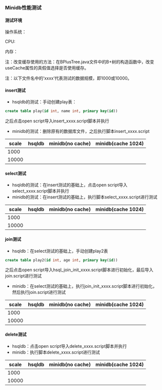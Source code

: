 ### Minidb性能测试



#### 测试环境

操作系统：

CPU:

内存：



注：改变缓存使用的方法：在BPlusTree.java文件中的B+树的构造函数中，改变useCache属性的真假值选择是否使用缓存。

注：以下文件名中的‘xxxx’代表测试的数据规模，即1000或10000。

#### insert测试

+ hsqldb的测试：手动创建play表：

```sql
create table play(id int, name int, primary key(id))
```

之后点击open script导入insert_xxxx.script脚本并执行

+ minidb的测试：删除原有的数据库文件，之后执行脚本insert_xxxx.script

| scale | hsqldb | minidb(no cache) | minidb(cache 1024) |
| ----- | ------ | ---------------- | ------------------ |
| 1000  |        |                  |                    |
| 10000 |        |                  |                    |



#### select测试

- hsqldb的测试：在insert测试的基础上，点击open script导入select_xxxx.script脚本并执行
- minidb的测试：在insert测试的基础上，执行脚本select_xxxx.script进行测试

| scale | hsqldb | minidb(no cache) | minidb(cache 1024) |
| ----- | ------ | ---------------- | ------------------ |
| 1000  |        |                  |                    |
| 10000 |        |                  |                    |



#### join测试

+ hsqldb：在select测试的基础上，手动创建play2表

```sql
create table play2(id int, age int, primary key(id))
```

之后点击open script导入hsql_join_init_xxxx.script脚本进行初始化，最后导入join.script进行测试

+ minidb：在select测试的基础上，执行join_init_xxxx.script脚本进行初始化，然后执行join.script进行测试

| scale | hsqldb | minidb(no cache) | minidb(cache 1024) |
| ----- | ------ | ---------------- | ------------------ |
| 1000  |        |                  |                    |
| 10000 |        |                  |                    |



#### delete测试

+ hsqldb：点击open script导入delete_xxxx.script脚本并执行
+ minidb：执行脚本delete_xxxx.script进行测试

| scale | hsqldb | minidb(no cache) | minidb(cache 1024) |
| ----- | ------ | ---------------- | ------------------ |
| 1000  |        |                  |                    |
| 10000 |        |                  |                    |

